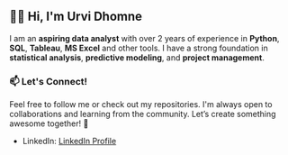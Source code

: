 ## 👋🚀 Hi, I'm Urvi Dhomne

I am an **aspiring data analyst** with over 2 years of experience in **Python**, **SQL**, **Tableau**, **MS Excel** and other tools. I have a strong foundation in **statistical analysis**, **predictive modeling**, and **project management**.

### 📫 Let's Connect!
Feel free to follow me or check out my repositories. I'm always open to collaborations and learning from the community. Let’s create something awesome together! 🚀
- LinkedIn: [LinkedIn Profile](https://www.linkedin.com/in/urvidhomne/)
